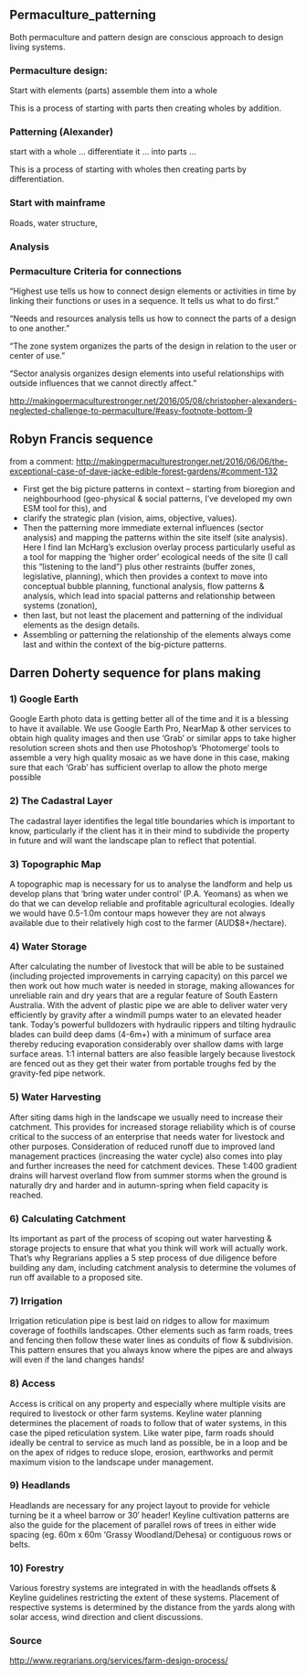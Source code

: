 ## Permaculture_patterning

Both permaculture and pattern design are conscious approach to design living systems.

### Permaculture design: 
Start with elements (parts)
assemble them
into a whole

This is a process of starting with parts then creating wholes by addition.

### Patterning (Alexander)

start with a whole ...
differentiate it ...
into parts ...

This is a process of starting with wholes then creating parts by differentiation.

### Start with mainframe

Roads, water structure, 

### Analysis

### Permaculture Criteria for connections

“Highest use tells us how to connect design elements or activities in time by linking their functions or uses in a sequence. It tells us what to do first.”

“Needs and resources analysis tells us how to connect the parts of a design to one another.”

“The zone system organizes the parts of the design in relation to the user or center of use.”

“Sector analysis organizes design elements into useful relationships with outside influences that we cannot directly affect.”


http://makingpermaculturestronger.net/2016/05/08/christopher-alexanders-neglected-challenge-to-permaculture/#easy-footnote-bottom-9


## Robyn Francis sequence

from a comment: http://makingpermaculturestronger.net/2016/06/06/the-exceptional-case-of-dave-jacke-edible-forest-gardens/#comment-132

- First get the big picture patterns in context – starting from bioregion and neighbourhood (geo-physical & social patterns, I’ve developed my own ESM tool for this), and 
- clarify the strategic plan (vision, aims, objective, values). 
- Then the patterning more immediate external influences (sector analysis) and mapping the patterns within the site itself (site analysis). Here I find Ian McHarg’s exclusion overlay process particularly useful as a tool for mapping the ‘higher order’ ecological needs of the site (I call this “listening to the land”) plus other restraints (buffer zones, legislative, planning), which then provides a context to move into conceptual bubble planning, functional analysis, flow patterns & analysis, which lead into spacial patterns and relationship between systems (zonation), 
- then last, but not least the placement and patterning of the individual elements as the design details. 
- Assembling or patterning the relationship of the elements always come last and within the context of the big-picture patterns.


## Darren Doherty sequence for plans making

### 1) Google Earth

Google Earth photo data is getting better all of the time and it is a blessing to have it available. We use Google Earth Pro, NearMap & other services to obtain high quality images and then use ‘Grab’ or similar apps to take higher resolution screen shots and then use Photoshop’s ‘Photomerge‘ tools to assemble a very high quality mosaic as we have done in this case, making sure that each ‘Grab’ has sufficient overlap to allow the photo merge possible

### 2) The Cadastral Layer

The cadastral layer identifies the legal title boundaries which is important to know, particularly if the client has it in their mind to subdivide the property in future and will want the landscape plan to reflect that potential.

### 3) Topographic Map

A topographic map is necessary for us to analyse the landform and help us develop plans that ‘bring water under control‘ (P.A. Yeomans) as when we do that we can develop reliable and profitable agricultural ecologies. Ideally we would have 0.5-1.0m contour maps however they are not always available due to their relatively high cost to the farmer (AUD$8+/hectare).

### 4) Water Storage

After calculating the number of livestock that will be able to be sustained (including projected improvements in carrying capacity) on this parcel we then work out how much water is needed in storage, making allowances for unreliable rain and dry years that are a regular feature of South Eastern Australia. With the advent of plastic pipe we are able to deliver water very efficiently by gravity after a windmill pumps water to an elevated header tank. Today’s powerful bulldozers with hydraulic rippers and tilting hydraulic blades can build deep dams (4-6m+) with a minimum of surface area thereby reducing evaporation considerably over shallow dams with large surface areas. 1:1 internal batters are also feasible largely because livestock are fenced out as they get their water from portable troughs fed by the gravity-fed pipe network.

### 5) Water Harvesting

After siting dams high in the landscape we usually need to increase their catchment. This provides for increased storage reliability which is of course critical to the success of an enterprise that needs water for livestock and other purposes. Consideration of reduced runoff due to improved land management practices (increasing the water cycle) also comes into play and further increases the need for catchment devices. These 1:400 gradient drains will harvest overland flow from summer storms when the ground is naturally dry and harder and in autumn-spring when field capacity is reached.

### 6) Calculating Catchment

Its important as part of the process of scoping out water harvesting & storage projects to ensure that what you think will work will actually work. That’s why Regrarians applies a 5 step process of due diligence before building any dam, including catchment analysis to determine the volumes of run off available to a proposed site.


### 7) Irrigation

Irrigation reticulation pipe is best laid on ridges to allow for maximum coverage of foothills landscapes. Other elements such as farm roads, trees and fencing then follow these water lines as conduits of flow & subdivision. This pattern ensures that you always know where the pipes are and always will even if the land changes hands!


### 8) Access

Access is critical on any property and especially where multiple visits are required to livestock or other farm systems. Keyline water planning determines the placement of roads to follow that of water systems, in this case the piped reticulation system. Like water pipe, farm roads should ideally be central to service as much land as possible, be in a loop and be on the apex of ridges to reduce slope, erosion, earthworks and permit maximum vision to the landscape under management.

### 9) Headlands

Headlands are necessary for any project layout to provide for vehicle turning be it a wheel barrow or 30′ header! Keyline cultivation patterns are also the guide for the placement of parallel rows of trees in either wide spacing (eg. 60m x 60m ‘Grassy Woodland/Dehesa) or contiguous rows or belts.

### 10) Forestry

Various forestry systems are integrated in with the headlands offsets & Keyline guidelines restricting the extent of these systems. Placement of respective systems is determined by the distance from the yards along with solar access, wind direction and client discussions.

### Source

http://www.regrarians.org/services/farm-design-process/
